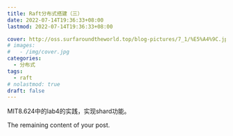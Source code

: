 ```yaml
---
title: Raft分布式搭建（三）
date: 2022-07-14T19:36:33+08:00
lastmod: 2022-07-14T19:36:33+08:00

cover: http://oss.surfaroundtheworld.top/blog-pictures/7_1/%E5%A4%9C.jpg
# images:
#   - /img/cover.jpg
categories:
  - 分布式
tags:
  - raft
# nolastmod: true
draft: false
---
```


MIT8.624中的lab4的实践，实现shard功能。

<!--more-->

The remaining content of your post.
